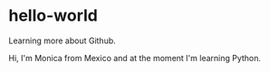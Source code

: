 # hello-world
Learning more about Github.

Hi, I'm Monica from Mexico and at the moment I'm learning Python.
